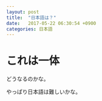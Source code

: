 ```yaml
---
layout: post
title:  "日本語は？"
date:   2017-05-22 06:30:54 +0900
categories: 日本語
---
```


# これは一体

どうなるのかな。

やっぱり日本語は難しいかな。
